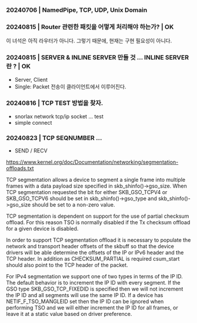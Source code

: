 ### 20240706 | NamedPipe, TCP, UDP, Unix Domain
### 20240815 | Router 관련한 패킷을 어떻게 처리해야 하는가? | OK

이 녀석은 아직 라우터가 아니다. 그렇기 때문에, 현재는 구현 필요성이 아니다.

### 20240815 | SERVER & INLINE SERVER 만들 것 ... INLINE SERVER 란 ? | OK

  - Server, Client
  - Single: Packet 전송이 클라이언트에서 이루어진다.

### 20240816 | TCP TEST 방법을 찾자.

- snorlax network tcp/ip socket ... test
- simple connect 

### 20240823 | TCP SEQNUMBER ... 

- SEND / RECV

https://www.kernel.org/doc/Documentation/networking/segmentation-offloads.txt

TCP segmentation allows a device to segment a single frame into multiple frames with a data payload size specified in skb_shinfo()->gso_size.
When TCP segmentation requested the bit for either SKB_GSO_TCPV4 or SKB_GSO_TCPV6 should be set in skb_shinfo()->gso_type and skb_shinfo()->gso_size should be set to a non-zero value.

TCP segmentation is dependent on support for the use of partial checksum offload.  For this reason TSO is normally disabled if the Tx checksum offload for a given device is disabled.

In order to support TCP segmentation offload it is necessary to populate the network and transport header offsets of the skbuff so that the device
drivers will be able determine the offsets of the IP or IPv6 header and the TCP header.  In addition as CHECKSUM_PARTIAL is required csum_start should also point to the TCP header of the packet.

For IPv4 segmentation we support one of two types in terms of the IP ID. The default behavior is to increment the IP ID with every segment.  If the GSO type SKB_GSO_TCP_FIXEDID is specified then we will not increment the IP ID and all segments will use the same IP ID.  If a device has NETIF_F_TSO_MANGLEID set then the IP ID can be ignored when performing TSO and we will either increment the IP ID for all frames, or leave it at a static value based on driver preference.


